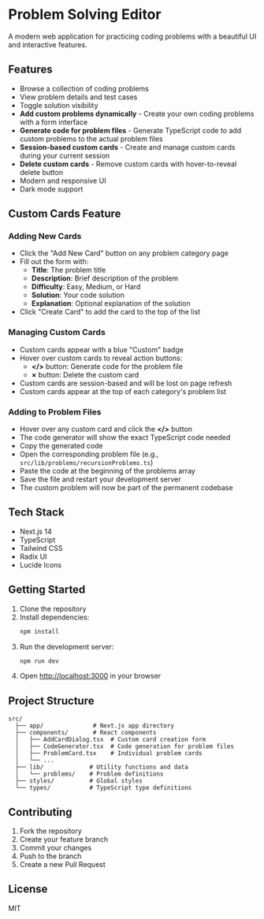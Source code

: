 # Problem Solving Editor

A modern web application for practicing coding problems with a beautiful UI and interactive features.

## Features

- Browse a collection of coding problems
- View problem details and test cases
- Toggle solution visibility
- **Add custom problems dynamically** - Create your own coding problems with a form interface
- **Generate code for problem files** - Generate TypeScript code to add custom problems to the actual problem files
- **Session-based custom cards** - Create and manage custom cards during your current session
- **Delete custom cards** - Remove custom cards with hover-to-reveal delete button
- Modern and responsive UI
- Dark mode support

## Custom Cards Feature

### Adding New Cards
- Click the "Add New Card" button on any problem category page
- Fill out the form with:
  - **Title**: The problem title
  - **Description**: Brief description of the problem
  - **Difficulty**: Easy, Medium, or Hard
  - **Solution**: Your code solution
  - **Explanation**: Optional explanation of the solution
- Click "Create Card" to add the card to the top of the list

### Managing Custom Cards
- Custom cards appear with a blue "Custom" badge
- Hover over custom cards to reveal action buttons:
  - **&lt;/&gt;** button: Generate code for the problem file
  - **×** button: Delete the custom card
- Custom cards are session-based and will be lost on page refresh
- Custom cards appear at the top of each category's problem list

### Adding to Problem Files
- Hover over any custom card and click the **&lt;/&gt;** button
- The code generator will show the exact TypeScript code needed
- Copy the generated code
- Open the corresponding problem file (e.g., `src/lib/problems/recursionProblems.ts`)
- Paste the code at the beginning of the problems array
- Save the file and restart your development server
- The custom problem will now be part of the permanent codebase

## Tech Stack

- Next.js 14
- TypeScript
- Tailwind CSS
- Radix UI
- Lucide Icons

## Getting Started

1. Clone the repository
2. Install dependencies:
   ```bash
   npm install
   ```
3. Run the development server:
   ```bash
   npm run dev
   ```
4. Open [http://localhost:3000](http://localhost:3000) in your browser

## Project Structure

```
src/
  ├── app/              # Next.js app directory
  ├── components/       # React components
  │   ├── AddCardDialog.tsx  # Custom card creation form
  │   ├── CodeGenerator.tsx  # Code generation for problem files
  │   ├── ProblemCard.tsx    # Individual problem cards
  │   └── ...
  ├── lib/             # Utility functions and data
  │   └── problems/    # Problem definitions
  ├── styles/          # Global styles
  └── types/           # TypeScript type definitions
```

## Contributing

1. Fork the repository
2. Create your feature branch
3. Commit your changes
4. Push to the branch
5. Create a new Pull Request

## License

MIT 